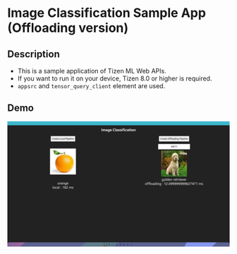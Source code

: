 # Image Classification Sample App (Offloading version)
## Description
* This is a sample application of Tizen ML Web APIs.
* If you want to run it on your device, Tizen 8.0 or higher is required.
* `appsrc` and `tensor_query_client` element are used.

## Demo
![Alt demo](./image_classification_offloading.png)
